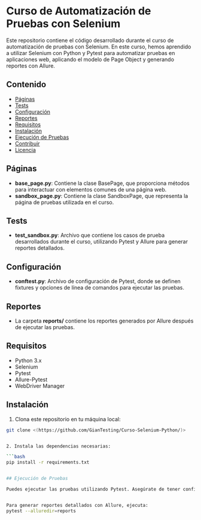 # Curso de Automatización de Pruebas con Selenium

Este repositorio contiene el código desarrollado durante el curso de automatización de pruebas con Selenium. En este curso, hemos aprendido a utilizar Selenium con Python y Pytest para automatizar pruebas en aplicaciones web, aplicando el modelo de Page Object y generando reportes con Allure.

## Contenido

- [Páginas](#páginas)
- [Tests](#tests)
- [Configuración](#configuración)
- [Reportes](#reportes)
- [Requisitos](#requisitos)
- [Instalación](#instalación)
- [Ejecución de Pruebas](#ejecución-de-pruebas)
- [Contribuir](#contribuir)
- [Licencia](#licencia)

## Páginas

- **base_page.py**: Contiene la clase BasePage, que proporciona métodos para interactuar con elementos comunes de una página web.
- **sandbox_page.py**: Contiene la clase SandboxPage, que representa la página de pruebas utilizada en el curso.

## Tests

- **test_sandbox.py**: Archivo que contiene los casos de prueba desarrollados durante el curso, utilizando Pytest y Allure para generar reportes detallados.

## Configuración

- **conftest.py**: Archivo de configuración de Pytest, donde se definen fixtures y opciones de línea de comandos para ejecutar las pruebas.

## Reportes

- La carpeta **reports/** contiene los reportes generados por Allure después de ejecutar las pruebas.

## Requisitos

- Python 3.x
- Selenium
- Pytest
- Allure-Pytest
- WebDriver Manager

## Instalación

1. Clona este repositorio en tu máquina local:

```bash
git clone <(https://github.com/GianTesting/Curso-Selenium-Python/)>


2. Instala las dependencias necesarias:

```bash
pip install -r requirements.txt


## Ejecución de Pruebas

Puedes ejecutar las pruebas utilizando Pytest. Asegúrate de tener configurado el navegador que deseas utilizar en el archivo conftest.py. Por defecto, se utilizará Chrome.


Para generar reportes detallados con Allure, ejecuta:
pytest --alluredir=reports





